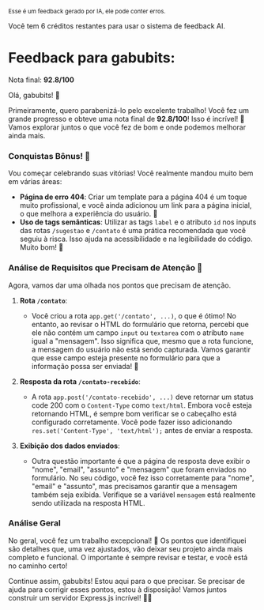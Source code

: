 <sup>Esse é um feedback gerado por IA, ele pode conter erros.</sup>

Você tem 6 créditos restantes para usar o sistema de feedback AI.

# Feedback para gabubits:

Nota final: **92.8/100**

Olá, gabubits! 🌟 

Primeiramente, quero parabenizá-lo pelo excelente trabalho! Você fez um grande progresso e obteve uma nota final de **92.8/100**! Isso é incrível! 🎉 Vamos explorar juntos o que você fez de bom e onde podemos melhorar ainda mais.

### Conquistas Bônus! 🎊
Vou começar celebrando suas vitórias! Você realmente mandou muito bem em várias áreas:
- **Página de erro 404**: Criar um template para a página 404 é um toque muito profissional, e você ainda adicionou um link para a página inicial, o que melhora a experiência do usuário. 👏
- **Uso de tags semânticas**: Utilizar as tags `label` e o atributo `id` nos inputs das rotas `/sugestao` e `/contato` é uma prática recomendada que você seguiu à risca. Isso ajuda na acessibilidade e na legibilidade do código. Muito bom! 🥳

### Análise de Requisitos que Precisam de Atenção 🚨
Agora, vamos dar uma olhada nos pontos que precisam de atenção. 

1. **Rota `/contato`**:
   - Você criou a rota `app.get('/contato', ...)`, o que é ótimo! No entanto, ao revisar o HTML do formulário que retorna, percebi que ele não contém um campo `input` ou `textarea` com o atributo `name` igual a "mensagem". Isso significa que, mesmo que a rota funcione, a mensagem do usuário não está sendo capturada. Vamos garantir que esse campo esteja presente no formulário para que a informação possa ser enviada! 📝

2. **Resposta da rota `/contato-recebido`**:
   - A rota `app.post('/contato-recebido', ...)` deve retornar um status code 200 com o `Content-Type` como `text/html`. Embora você esteja retornando HTML, é sempre bom verificar se o cabeçalho está configurado corretamente. Você pode fazer isso adicionando `res.set('Content-Type', 'text/html');` antes de enviar a resposta.

3. **Exibição dos dados enviados**:
   - Outra questão importante é que a página de resposta deve exibir o "nome", "email", "assunto" e "mensagem" que foram enviados no formulário. No seu código, você fez isso corretamente para "nome", "email" e "assunto", mas precisamos garantir que a mensagem também seja exibida. Verifique se a variável `mensagem` está realmente sendo utilizada na resposta HTML.

### Análise Geral
No geral, você fez um trabalho excepcional! 🚀 Os pontos que identifiquei são detalhes que, uma vez ajustados, vão deixar seu projeto ainda mais completo e funcional. O importante é sempre revisar e testar, e você está no caminho certo!

Continue assim, gabubits! Estou aqui para o que precisar. Se precisar de ajuda para corrigir esses pontos, estou à disposição! Vamos juntos construir um servidor Express.js incrível! 💪✨